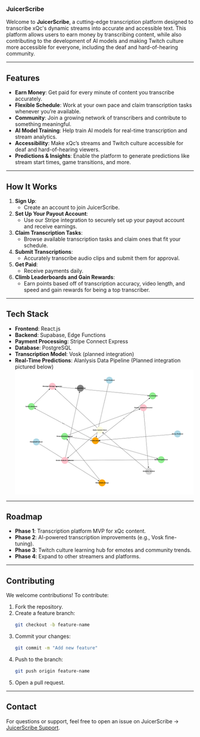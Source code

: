 ### JuicerScribe

Welcome to **JuicerScribe**, a cutting-edge transcription platform designed to transcribe xQc's dynamic streams into accurate and accessible text. This platform allows users to earn money by transcribing content, while also contributing to the development of AI models and making Twitch culture more accessible for everyone, including the deaf and hard-of-hearing community.

---

## Features

- **Earn Money**: Get paid for every minute of content you transcribe accurately.
- **Flexible Schedule**: Work at your own pace and claim transcription tasks whenever you’re available.
- **Community**: Join a growing network of transcribers and contribute to something meaningful.
- **AI Model Training**: Help train AI models for real-time transcription and stream analytics.
- **Accessibility**: Make xQc’s streams and Twitch culture accessible for deaf and hard-of-hearing viewers.
- **Predictions & Insights**: Enable the platform to generate predictions like stream start times, game transitions, and more.

---

## How It Works

1. **Sign Up**:
   - Create an account to join JuicerScribe.
2. **Set Up Your Payout Account**:
   - Use our Stripe integration to securely set up your payout account and receive earnings.
3. **Claim Transcription Tasks**:
   - Browse available transcription tasks and claim ones that fit your schedule.
4. **Submit Transcriptions**:
   - Accurately transcribe audio clips and submit them for approval.
5. **Get Paid**:
   - Receive payments daily.
6. **Climb Leaderboards and Gain Rewards**:
   - Earn points based off of transcription accuracy, video length, and speed and gain rewards for being a top transcriber.

---

## Tech Stack

- **Frontend**: React.js
- **Backend**: Supabase, Edge Functions
- **Payment Processing**: Stripe Connect Express
- **Database**: PostgreSQL
- **Transcription Model**: Vosk (planned integration)
- **Real-Time Predictions**: Alanlysis Data Pipeline (Planned integration pictured below)
![system diagram](https://github.com/ileka2468/JuicerScribe/blob/main/system_diagram.png?raw=true)

---

## Roadmap

- **Phase 1**: Transcription platform MVP for xQc content.
- **Phase 2**: AI-powered transcription improvements (e.g., Vosk fine-tuning).
- **Phase 3**: Twitch culture learning hub for emotes and community trends.
- **Phase 4**: Expand to other streamers and platforms.

---

## Contributing

We welcome contributions! To contribute:

1. Fork the repository.
2. Create a feature branch:
   ```bash
   git checkout -b feature-name
   ```
3. Commit your changes:
   ```bash
   git commit -m "Add new feature"
   ```
4. Push to the branch:
   ```bash
   git push origin feature-name
   ```
5. Open a pull request.

---
## Contact

For questions or support, feel free to open an issue on JuicerScribe -> [JuicerScribe Support](https://juicerscribe.com/support).
